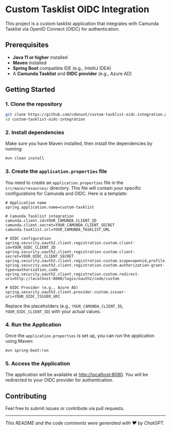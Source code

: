 # Custom Tasklist OIDC Integration

This project is a custom tasklist application that integrates with Camunda Tasklist via OpenID Connect (OIDC) for authentication.

## Prerequisites

- **Java 11 or higher** installed
- **Maven** installed
- **Spring Boot** compatible IDE (e.g., IntelliJ IDEA)
- A **Camunda Tasklist** and **OIDC provider** (e.g., Azure AD)

## Getting Started

### 1. Clone the repository

```bash
git clone https://github.com/cdonuut/custom-tasklist-oidc-integration.git
cd custom-tasklist-oidc-integration
```

### 2. Install dependencies

Make sure you have Maven installed, then install the dependencies by running:

```bash
mvn clean install
```

### 3. Create the `application.properties` file

You need to create an `application.properties` file in the `src/main/resources/` directory. This file will contain your specific configurations for Camunda and OIDC. Here is a template:

```properties
# Application name
spring.application.name=custom-tasklist

# Camunda Tasklist integration
camunda.client.id=YOUR_CAMUNDA_CLIENT_ID
camunda.client.secret=YOUR_CAMUNDA_CLIENT_SECRET
camunda.tasklist.url=YOUR_CAMUNDA_TASKLIST_URL

# OIDC configuration
spring.security.oauth2.client.registration.custom.client-id=YOUR_OIDC_CLIENT_ID
spring.security.oauth2.client.registration.custom.client-secret=YOUR_OIDC_CLIENT_SECRET
spring.security.oauth2.client.registration.custom.scope=openid,profile,email
spring.security.oauth2.client.registration.custom.authorization-grant-type=authorization_code
spring.security.oauth2.client.registration.custom.redirect-uri=http://localhost:8080/login/oauth2/code/custom

# OIDC Provider (e.g., Azure AD)
spring.security.oauth2.client.provider.custom.issuer-uri=YOUR_OIDC_ISSUER_URI
```

Replace the placeholders (e.g., `YOUR_CAMUNDA_CLIENT_ID`, `YOUR_OIDC_CLIENT_ID`) with your actual values.

### 4. Run the Application

Once the `application.properties` is set up, you can run the application using Maven:

```bash
mvn spring-boot:run
```

### 5. Access the Application

The application will be available at [http://localhost:8080](http://localhost:8080). You will be redirected to your OIDC provider for authentication.

## Contributing

Feel free to submit issues or contribute via pull requests.

---

*This README and the code comments were generated with ❤️ by ChatGPT.*
